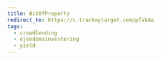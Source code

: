 ```yaml
---
title: BitOfProperty
redirect_to: https://c.trackmytarget.com/pfab4a
tags:
  - crowdlending
  - ejendomsinvestering
  - yield
---
```

